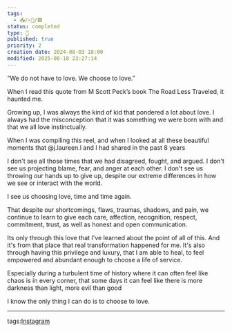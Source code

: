 ```yaml
---
tags:
  - 📥️/✍🏻/🟩
status: completed
type: 📸
published: true
priority: 2
creation date: 2024-08-03 18:00
modified: 2025-08-18 23:27:14
---
```

“We do not have to love. We choose to love.”

When I read this quote from M Scott Peck’s book The Road Less Traveled, it haunted me. 

Growing up, I was always the kind of kid that pondered a lot about love. I always had the misconception that it was something we were born with and that we all love instinctually.

When I was compiling this reel, and when I looked at all these beautiful moments that @j.laureen.l and I had shared in the past 8 years

I don't see all those times that we had disagreed, fought, and argued. 
I don't see us projecting blame, fear, and anger at each other.
I don't see us throwing our hands up to give up, despite our extreme differences in how we see or interact with the world. 

I see us choosing love, time and time again.

That despite our shortcomings, flaws, traumas, shadows, and pain, we continue to learn to give each care, affection, recognition, respect, commitment, trust, as well as honest and open communication.

Its only through this love that I've learned about the point of all of this. And it's from that place that real transformation happened for me. It's also through having this privilege and luxury, that I am able to heal, to feel empowered and abundant enough to choose a life of service. 

Especially during a turbulent time of history where it can often feel like chaos is in every corner, that some days it can feel like there is more darkness than light, more evil than good

I know the only thing I can do is to choose to love.


---
tags:[Instagram](instagram)